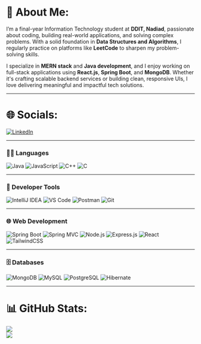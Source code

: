 # 💫 About Me:

I’m a final-year Information Technology student at **DDIT, Nadiad**, passionate about coding, building real-world applications, and solving complex problems. With a solid foundation in **Data Structures and Algorithms**, I regularly practice on platforms like **LeetCode** to sharpen my problem-solving skills.

I specialize in **MERN stack** and **Java development**, and I enjoy working on full-stack applications using **React.js**, **Spring Boot**, and **MongoDB**. Whether it's crafting scalable backend services or building clean, responsive UIs, I love delivering meaningful and impactful tech solutions.

---

# 🌐 Socials:
[![LinkedIn](https://img.shields.io/badge/LinkedIn-%230077B5.svg?logo=linkedin&logoColor=white)](https://www.linkedin.com/in/anmol-purohit-66a92b252/) 

---

### 👨‍💻 Languages

![Java](https://img.shields.io/badge/java-%23ED8B00.svg?style=for-the-badge\&logo=openjdk\&logoColor=white)
![JavaScript](https://img.shields.io/badge/javascript-%23323330.svg?style=for-the-badge\&logo=javascript\&logoColor=%23F7DF1E)
![C++](https://img.shields.io/badge/c++-%2300599C.svg?style=for-the-badge\&logo=c%2B%2B\&logoColor=white)
![C](https://img.shields.io/badge/c-%2300599C.svg?style=for-the-badge\&logo=c\&logoColor=white)

---

### 🧰 Developer Tools

![IntelliJ IDEA](https://img.shields.io/badge/IntelliJIDEA-%23000000.svg?style=for-the-badge\&logo=intellij-idea\&logoColor=white)
![VS Code](https://img.shields.io/badge/VS%20Code-%23007ACC.svg?style=for-the-badge\&logo=visual-studio-code\&logoColor=white)
![Postman](https://img.shields.io/badge/Postman-%23FF6C37.svg?style=for-the-badge\&logo=postman\&logoColor=white)
![Git](https://img.shields.io/badge/git-%23F05033.svg?style=for-the-badge\&logo=git\&logoColor=white)

---

### 🌐 Web Development

![Spring Boot](https://img.shields.io/badge/spring%20boot-%236DB33F.svg?style=for-the-badge\&logo=spring-boot\&logoColor=white)
![Spring MVC](https://img.shields.io/badge/Spring%20MVC-%236DB33F.svg?style=for-the-badge\&logo=spring\&logoColor=white)
![Node.js](https://img.shields.io/badge/node.js-6DA55F?style=for-the-badge\&logo=node.js\&logoColor=white)
![Express.js](https://img.shields.io/badge/express.js-%23404d59.svg?style=for-the-badge\&logo=express\&logoColor=%2361DAFB)
![React](https://img.shields.io/badge/react-%2320232a.svg?style=for-the-badge\&logo=react\&logoColor=%2361DAFB)
![TailwindCSS](https://img.shields.io/badge/tailwindcss-%2338B2AC.svg?style=for-the-badge\&logo=tailwind-css\&logoColor=white)

---

### 🗄️ Databases

![MongoDB](https://img.shields.io/badge/MongoDB-%234ea94b.svg?style=for-the-badge\&logo=mongodb\&logoColor=white)
![MySQL](https://img.shields.io/badge/mysql-%2300f.svg?style=for-the-badge\&logo=mysql\&logoColor=white)
![PostgreSQL](https://img.shields.io/badge/postgres-%23316192.svg?style=for-the-badge\&logo=postgresql\&logoColor=white)
![Hibernate](https://img.shields.io/badge/Hibernate-%234DB33D.svg?style=for-the-badge\&logo=hibernate\&logoColor=white)

---

# 📊 GitHub Stats:
![](https://github-readme-streak-stats.herokuapp.com/?user=anmolpurohit777&theme=dark&hide_border=false)<br/>
![](https://github-readme-stats.vercel.app/api/top-langs/?username=anmolpurohit777&theme=dark&hide_border=false&include_all_commits=true&count_private=true&layout=compact)




